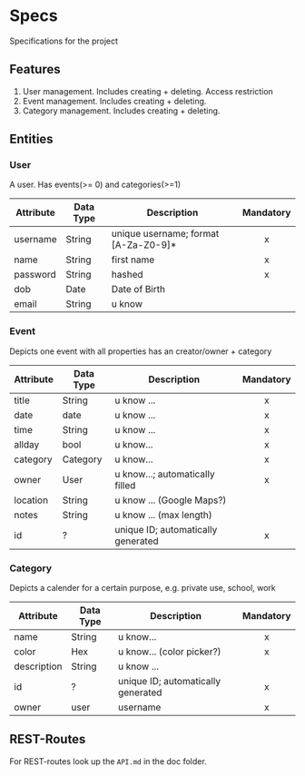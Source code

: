 # Specs
Specifications for the project

## Features
1. User management. Includes creating + deleting. Access restriction
2. Event management. Includes creating + deleting.
3. Category management. Includes creating + deleting.

## Entities

### User
A user. Has events(>= 0) and categories(>=1)

Attribute | Data Type | Description | Mandatory
--------- | --------- | ----------- | :-------:
username | String | unique username; format [A-Za-Z0-9]* | x
name | String | first name | x
password | String | hashed | x
dob | Date | Date of Birth | 
email | String | u know |

### Event
Depicts one event with all properties has an creator/owner + category

Attribute | Data Type | Description | Mandatory
--------- | --------- | ----------- | :-------:
title | String | u know ... | x
date | date | u know ... | x
time | String | u know ... | x
allday | bool | u know... | x
category | Category | u know... | x
owner | User | u know...; automatically filled | x
location | String | u know ... (Google Maps?) | 
notes | String | u know ... (max length) |
id | ? | unique ID; automatically generated | x 

### Category
Depicts a calender for a certain purpose, e.g. private use, school, work

Attribute | Data Type | Description | Mandatory
--------- | --------- | ----------- | :-------:
name | String | u know... | x
color | Hex | u know... (color picker?) | x
description | String | u know ... | 
id | ? | unique ID; automatically generated | x
owner | user | username | x

## REST-Routes

For REST-routes look up the ``API.md`` in the doc folder.